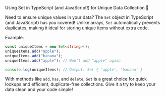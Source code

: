 Using Set in TypeScript (and JavaScript!) for Unique Data Collection 🔗

Need to ensure unique values in your data? The `Set` object in TypeScript (and JavaScript) has you covered! Unlike arrays, `Set` automatically prevents duplicates, making it ideal for storing unique items without extra code.

Example:
```typescript
const uniqueItems = new Set<string>();
uniqueItems.add("apple");
uniqueItems.add("banana");
uniqueItems.add("apple"); // Won’t add "apple" again

console.log(uniqueItems); // Output: Set { 'apple', 'banana' }
```

With methods like `add`, `has`, and `delete`, `Set` is a great choice for quick lookups and efficient, duplicate-free collections. Give it a try to keep your data clean and your code simple!